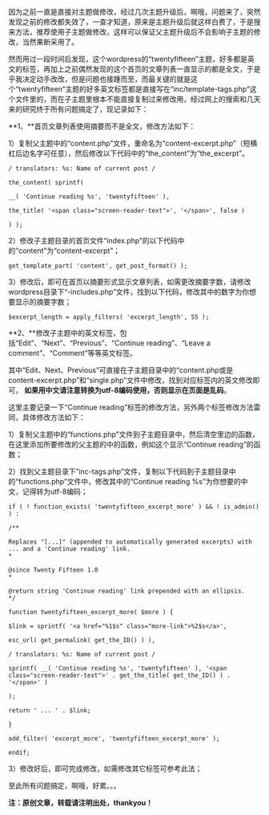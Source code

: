 
因为之前一直是直接对主题做修改，经过几次主题升级后，啊哦，问题来了，突然发现之前的修改都失效了，一查才知道，原来是主题升级后就这样白费了，于是搜来方法，推荐使用子主题做修改，这样可以保证父主题升级后不会影响子主题的修改，当然果断采用了。


然而用过一段时间后发现，这个wordpress的“twentyfifteen”主题，好多都是英文的标签，再加上之前偶然发现的这个首页的文章列表一直显示的都是全文，于是乎我决定动手改改，但是问题也接踵而至，而最关键的就是这个“twentyfifteen”主题的好多英文标签都是直接写在“inc/template-tags.php”这个文件里的，而在子主题里根本不能直接复制过来修改用，经过网上的搜索和几天来的研究终于所有问题搞定了，现记录如下：


**1、**首页文章列表使用摘要而不是全文，修改方法如下：


1）复制父主题中的“content.php”文件，重命名为“content-excerpt.php”（短横杠后边名字可任意），然后修改以下代码中的“the_content”为“the_excerpt”。


```text
/ translators: %s: Name of current post /

the_content( sprintf(

__( 'Continue reading %s', 'twentyfifteen' ),

the_title( '<span class="screen-reader-text">', '</span>', false )

) );
```


2）修改子主题目录的首页文件“index.php”的以下代码中的“content”为“content-excerpt”；


```text
get_template_part( 'content', get_post_format() );
```


3）修改后，即可在首页以摘要形式显示文章列表，如需更改摘要字数，请修改wordpress目录下“-includes.php”文件，找到以下代码，修改其中的数字为你想要显示的摘要字数；


```text
$excerpt_length = apply_filters( 'excerpt_length', 55 );
```


**2、**修改子主题中的英文标签，包括“Edit”、“Next”、“Previous”、“Continue reading”、“Leave a comment”、“Comment”等等英文标签。


其中“Edit、Next、Previous”可直接在子主题目录中的“content.php或是content-excerpt.php”和“single.php”文件中修改，找到对应标签内的英文修改即可， **如果用中文请注意转换为utf-8编码使用，否则显示在页面是乱码**。


这里主要记录一下“Continue reading”标签的修改方法，另外两个标签修改方法雷同，具体修改方法如下：


1）复制父主题中的“functions.php”文件到子主题目录中，然后清空里边的函数，在这里添加所要修改的父主题的中的函数，例如这个显示“Continue reading”的函数；


2）找到父主题目录下“inc-tags.php”文件，复制以下代码到子主题目录中的“functions.php”文件中，修改其中的“Continue reading %s”为你想要的中文，记得转为utf-8编码；


```text
if ( ! function_exists( 'twentyfifteen_excerpt_more' ) && ! is_admin() ) :

/**

Replaces "[...]" (appended to automatically generated excerpts) with ... and a 'Continue reading' link.
*

@since Twenty Fifteen 1.0
*

@return string 'Continue reading' link prepended with an ellipsis.
*/

function twentyfifteen_excerpt_more( $more ) {

$link = sprintf( '<a href="%1$s" class="more-link">%2$s</a>',

esc_url( get_permalink( get_the_ID() ) ),

/ translators: %s: Name of current post /

sprintf( __( 'Continue reading %s', 'twentyfifteen' ), '<span class="screen-reader-text">' . get_the_title( get_the_ID() ) . '</span>' )

);

return ' ... ' . $link;

}

add_filter( 'excerpt_more', 'twentyfifteen_excerpt_more' );

endif;
```


3）修改好后，即可完成修改，如需修改其它标签可参考此法；


至此所有问题搞定，啊哦，好累。。。


**注：原创文章，转载请注明出处，thankyou！**

